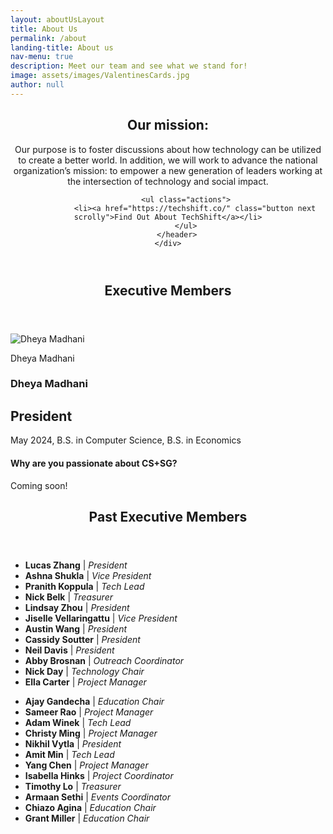 ```yaml
---
layout: aboutUsLayout
title: About Us
permalink: /about
landing-title: About us
nav-menu: true
description: Meet our team and see what we stand for!
image: assets/images/ValentinesCards.jpg
author: null
---
```


<div id="main" class="alt">
<!-- One -->
<section id="Mission">
	<div class="inner">
		<header class="major">
			<h2 id="Mission">Our mission: </h2>
			<p>Our purpose is to foster discussions about how technology can be utilized to create a better world. In addition, we will work to advance the national organization’s mission: to empower a new generation of leaders working at the intersection of technology and social impact.</p>		
			
			<ul class="actions">
				<li><a href="https://techshift.co/" class="button next scrolly">Find Out About TechShift</a></li>
			</ul>
		</header>
	</div>
</section>
<!--<hr class="major" />-->
<section id="Exec" class="profile-header">
	<div class="inner">
		<header class="major">
			<h2>Executive Members</h2>
		</header>
	</div>
</section>
	<section id="two" class="spotlights profiles">
		<!-- Lucas -->
		<!-- <section class="profile-box">
			<div class="profile-img">
				<img src="{{ "assets/images/memberPictures/LucasZhang.jpg" | relative_url }}" alt="Lucas Zhang" />
				<div class="profile-img-container">
					<p>Lucas Zhang</p>
				</div>
			</div>
			<div class="profile-description">
				<h1>Lucas Zhang</h1>
				<h2>President</h2>
				<p>
					<span class='grad-date'>Dec 2022</span>,
					B.S. in Computer Science, Minor in Data Science
				</p>
				<h4>Why are you passionate about CS+SG?</h4>
				<p>
				Coming soon!
				</p>
			</div>
		</section> -->
		<!-- Dheya -->
		<section class="profile-box">
			<div class="profile-img">
				<img src="{{ "assets/images/memberPictures/DheyaMadhani.png" | relative_url }}" alt="Dheya Madhani" />
				<div class="profile-img-container">
					<p>Dheya Madhani</p>
				</div>
			</div>
			<div class="profile-description">
				<h1>Dheya Madhani</h1>
				<h2>President</h2>
				<p>
					<span class='grad-date'>May 2024</span>,
					B.S. in Computer Science, B.S. in Economics
				</p>
				<h4>Why are you passionate about CS+SG?</h4>
				<p>
				Coming soon!
				</p>
			</div>
		</section>
		<!-- Ajay -->
		<!-- <section class="profile-box">
			<div class="profile-img">
				<img src="{{ "assets/images/memberPictures/AjayGandecha.png" | relative_url }}" alt="Ajay Gandecha" />
				<div class="profile-img-container">
					<p>Ajay Gandecha</p>
				</div>
			</div>
			<div class="profile-description">
				<h1>Ajay Gandecha</h1>
				<h2>Education Lead</h2>
				<p>
					<span class='grad-date'>May 2025</span>,
					B.S. in Computer Science, B.S. in Statistics & Analytics, Minor in Information Systems
				</p>
				<h4>Why are you passionate about CS+SG?</h4>
				<p>
					Technology plays such an integral role in our community and our everyday lives and has revolutionized how we live, learn, work, and connect. As Education Chair of CS+SG, I am able to act on my passion for computer science education to teach CS+SG members how to create technology that can be used as a source for good and as a tool to improve the human condition in our community. 
				</p>
			</div>
		</section> -->
	</section>
	<!--
	<section id="two" class="spotlights profiles">
		<!-Cassidy->
		<section class="profile-box">
			<div class="profile-img">
				<img src="{{ "assets/images/memberPictures/CassidySoutter2.jpg" | relative_url }}" alt="Cassidy Souter" />
				<div class="profile-img-container">
					<p>Cassidy Soutter</p>
				</div>
			</div>
			<div class="profile-description">
				<h1>Cassidy Soutter</h1>
				<h2>President</h2>
				<p>
					<span class='grad-date'>May 2020</span>,
					B.S. in Computer Science, Minor in Information Systems, Minor in Spanish for the Professions
				</p>
				<h4>Why are you passionate about CS+SG?</h4>
				<p>Technology is one of the most powerful tools that we have widespread access to as a society. As we continue to develop its possibilities, it is important that we understand the repercussions of our actions and find a way to use tech to help create social good. I hope that CS+SG will be a start for us, as a community, to make a positive impact on the people around us and help to develop a healthier relationship with the way we use computer science for good.</p>
				<h4>Fun facts about me!</h4>
				<p>In my spare time, I like to listen to jazz, bake, knit and watch the Office.</p>
			</div>
		</section>
		<!- Jiselle ->
		<section class="profile-box">
			<div class="profile-img">
				<img src="{{ "assets/images/memberPictures/JiselleVellaringattu.jpg" | relative_url }}" alt="Jiselle Vellaringattu" />
				<div class="profile-img-container">
					<p>Jiselle Vellaringattu</p>
				</div>
			</div>
			<div class="profile-description">
				<h1>Jiselle Vellaringattu</h1>
				<h2>Vice President</h2>
				<p>
					<span class='grad-date'>May 2021</span>,
					B.S. in Computer Science, B.A. in Global Studies, Minor in Statistics and Analytics
				</p>
				<h4>Why are you passionate about CS+SG?</h4>
				<p>CS+SG is an organization that I am proud to be a part of, as it connects my passions of social good, technology and education. I have been able to form relationships with hardworking individuals who are passionate about social good and with community organizations that are looking to make a difference in the world, which is incredibly exciting.</p>
				<h4>Fun facts about me!</h4>
				<p>- I had an amazing experience studying abroad in Cusco, Peru! </p>
				<p>- I love posting on my photo account, @jiselletells :) </p>
			</div>
		</section>
		<!- Abby Brosnan->
		<section class="profile-box">
			<div class="profile-img">
				<img src="{{ "assets/images/memberPictures/AbbyBrosnan.jpeg" | relative_url }}" alt="Abby Brosnan" />
				<div class="profile-img-container">
					<p>Abby Brosnan</p>
				</div>
			</div>
			<div class="profile-description">
				<h1>Abby Brosnan</h1>
				<h2>Outreach Coordinator</h2>
				<p>
					<span class='grad-date'>May 2021</span>,
					B.S. in Computer Science, Minor in Environmental Science and Studies
				</p>
				<h4>Why are you passionate about CS+SG?</h4>
				<p>I think everyone has an obligation to use their skills and talents to make a positive impact on others, whatever that may be.  A lot of organizations in the community have no idea how much more they could be accomplishing with technology, or just don't have the tools to accomplish it.  Every time we empower an organization with technology, we help them as well as all the people they help through their mission, and it's a great feeling.</p>
				<h4>Fun facts about me!</h4>
				<p>I've been skydiving!</p>
			</div>
		</section>
		<!- Savannah Evans ->
		<section class="profile-box">
			<div class="profile-img">
				<img src="{{ "assets/images/memberPictures/SavannahEvans.jpeg" | relative_url }}" alt="Savannah Evans" />
				<div class="profile-img-container">
					<p>Savannah Evans</p>
				</div>
			</div>
			<div class="profile-description">
				<h1>Savannah Evans</h1>
				<h2>Events Coordinator</h2>
				<p>
				<span class='grad-date'>May 2021</span>,
				B.S. in Computer Science, B.A. in Communication Studies
				</p>
				<h4>Why are you passionate about CS+SG?</h4>
				<p>Technology holds the ability to be incredibly impactful and I want to help ensure that it is being used to promote positive social change.
				</p>
				<h4>Fun facts about me!</h4>
				<li> I had no idea what computer science was until I took COMP 110 in the fall of my freshman year. </li>
				<li> Favorite things: Snickers, A24 movies, Oxford commas, UX design, my cat George, Timothee Chalamet</li>
			</div>
		</section>
		<!- Austin Wang->
		<section class="profile-box">
			<div class="profile-img">
				<img src="{{ "assets/images/memberPictures/AustinWang.jpg" | relative_url }}" alt="Austin Wang" />
				<div class="profile-img-container">
					<p>Austin Wang</p>
				</div>
			</div>
			<div class="profile-description">
				<h1>Austin Wang</h1>
				<h2>Technology Chair</h2>
				<p>
					<span class='grad-date'>May 2020</span>,
					B.S. in Computer Science, B.S. in Mathematics
				</p>
				<h4>Why are you passionate about CS+SG?</h4>
				<p>I think that we, as CS majors, tend to underestimate the scope of our own influence. A lot of us have a one track mind hooked on a lucrative job market and research opportunities. We often overlook the ways in which we can impact areas outside of our bubble. I hope CS+SG creates passion in environmental science, healthcare, social justice, and more for CS students. *DAB*</p>
				<h4>Fun facts about me!</h4>
				<ul>
					<li>I help organize HackNC. Contact me if you're interested; we're always looking for more hands & heads (& sponsors)!</li>
					<li>I used to (sometimes still) do research in the CS department. If you need any advice about research opportunities, hmu.</li>
					<li>My favorite season is winter. I tell myself I don't have a favorite color, but I think it's either orange or blue.</li>
					<li>I like The Killers, John Mayer, Lupe Fiasco, and so much more.</li>
					<li>I like to take pictures. I shoot on a Canon EOS 500D ~ Sigma 30mm f/1.4 Art ~ Canon 50mm f/1.8 STM.</li>
				</ul>
			</div>
		</section>
		<!- Nick Day ->
		<section class="profile-box">
			<div class="profile-img">
				<img src="{{ "assets/images/memberPictures/NickDay.jpg" | relative_url }}" alt="Nicholas Day" />
				<div class="profile-img-container">
					<p>Nicholas Day</p>
				</div>
			</div>
			<div class="profile-description">
				<h1>Nicholas Day</h1>
				<h2>Technology Chair</h2>
				<p>
					<span class='grad-date'>May 2022</span>,
					B.S. in Computer Science
				</p>
				<h4>Why are you passionate about CS+SG?</h4>
				<p>I love helping the community and working on technical projects. </p>
			</div>
		</section>
		<!- Lindsay Zhou ->
		<section class="profile-box">
			<div class="profile-img">
				<img src="{{ "assets/images/memberPictures/LindsayZhou.jpg" | relative_url }}" alt="Lindsay Zhou" />
				<div class="profile-img-container">
					<p>Lindsay Zhou</p>
				</div>
			</div>
			<div class="profile-description">
				<h1>Lindsay Zhou</h1>
				<h2>Technology Chair</h2>
				<p>
					<span class='grad-date'>May 2022</span>,
					B.S. in Computer Science, B.A. in Linguistics, Minor in Japanese
				</p>
				<h4>Why are you passionate about CS+SG?</h4>
				<p>I believe in taking a human-centric approach to technology, and I can think of no better way to do that than to create technology that directly benefits the community around me. CS+SG is an amazing outlet for both my creative and technical sides, and I especially love working with so many other people who are passionate about driving positive change.</p>
				<h4>Fun facts about me!</h4>
				<p> I'm a huge fan of hackathons, so I help out with organizing several of the hackathons at UNC. Outside of tech, I love writing, and I spend a lot of my free time on a novel I've been working on!</p>
			</div>
		</section>
		<!- Ella Carter ->
		<section class="profile-box">
			<div class="profile-img">
				<img src="{{ "assets/images/memberPictures/EllaCarter.png" | relative_url }}" alt="Ella Carter" />
				<div class="profile-img-container">
					<p>Ella Carter</p>
				</div>
			</div>
			<div class="profile-description">
				<h1>Ella Carter</h1>
				<h2>Project Manager</h2>
				<p>
					<span class='grad-date'>May 2022</span>,
					B.S. in Computer Science, B.S. in Environmental Science on the Quantitative Systems Track
				</p>
				<h4>Why are you passionate about CS+SG?</h4>
				<p>For one, I love learning about and understanding computer science. Technology is strongly shaping the human experience, and I love the idea of manipulating and applying my passion for computer science to other fields to help people out.</p>
				<h4>Fun facts about me!</h4>
				<p> I took a gap year and worked for the National Park Service in St. Louis. During that internship, my car got stolen twice in three days and totaled. A toy version of my car is now on my keychain. </p>
			</div>
		</section>
		<!- Nikhil Vytla ->
		<section class="profile-box">
			<div class="profile-img">
				<img src="{{ "assets/images/memberPictures/NikhilVytla.jpg" | relative_url }}" alt="Nikhil Vytla" />
				<div class="profile-img-container">
					<p>Nikhil Vytla</p>
				</div>
			</div>
			<div class="profile-description">
				<h1>Nikhil Vytla</h1>
				<h2>Project Manager</h2>
				<p>
					<span class='grad-date'>May 2021</span>,
					B.S. in Computer Science, B.S. in Statistics
				</p>
				<h4>Why are you passionate about CS+SG?</h4>
				<p>I firmly believe in using technology to provide equal access to living and learning, and I hope CS+SG shows members that technology and computer science can truly inspire communities in a multitude of ways, whether that be by simply raising awareness for an issue, building a platform for people to have a voice, or creating interactive robots or games for children with physical and mental impairments!</p>
				<h4>Fun facts about me!</h4>
				<ul>
					<li>I'm one of the original co-founders and current Director of Operations of a tutoring and educational technology nonprofit located in the Bay Area, Onclass.org. Ask me about my life in California!</li>
					<li>I used to have two carnivorous beta fish in the same tank (big no-no). Funnily enough, they both died peacefully.</li>
					<li>Favorite things in random order: rock climbing, stargazing, headbanging to lo-fi, 60° weather, air-drumming, and eating food.</li>
				</ul>
			</div>
		</section>
		<!- Yang Chen ->
		<section class="profile-box">
			<div class="profile-img">
				<img src="{{ "assets/images/memberPictures/YangChen.jpeg" | relative_url }}" alt="Yang Chen" />
				<div class="profile-img-container">
					<p>Yang Chen</p>
				</div>
			</div>
			<div class="profile-description">
				<h1>Yang Chen</h1>
				<h2>Past Project Manager</h2>
				<p>
					<span class='grad-date'>May 2022</span>,
					B.S. in Computer Science, B.S. in Statistics, and Minor in Mathematics
				</p>
				<h4>Why are you passionate about CS+SG?</h4>
				<p>It helps introduce fun, but impactful projects for a variety of students and teaches project management and technical skills.</p>
				<h4>Fun facts about me!</h4>
				<p>I like to practice meditation and yoga!</p>
			</div>
		</section>
</section>-->

<section id="PastExec" class="profile-header">
	<div class="inner">
		<header class="major">
			<h2>Past Executive Members</h2>
		</header>
	</div>
</section>

<section id="two" class="spotlights profiles">
<div class="row 200%">
    <div class="6u 12u$(medium)">
		<ul>
			<li><strong>Lucas Zhang</strong> | <i>President</i></li>
			<li><strong>Ashna Shukla</strong> | <i>Vice President</i></li>
			<li><strong>Pranith Koppula</strong> | <i>Tech Lead</i></li>
			<li><strong>Nick Belk</strong> | <i>Treasurer</i></li>
			<li><strong>Lindsay Zhou</strong> | <i>President</i></li>
			<li><strong>Jiselle Vellaringattu</strong> | <i>Vice President</i></li>
			<li><strong>Austin Wang</strong> | <i>President</i></li>
			<li><strong>Cassidy Soutter</strong> | <i>President</i></li>
			<li><strong>Neil Davis</strong> | <i>President</i></li>
			<li><strong>Abby Brosnan</strong> | <i>Outreach Coordinator</i></li>
			<li><strong>Nick Day</strong> | <i>Technology Chair</i></li>
			<li><strong>Ella Carter</strong> | <i>Project Manager</i></li>
		</ul>
    </div>
    <div class="6u 12u$(medium)">
		<ul>
			<li><strong>Ajay Gandecha</strong> | <i>Education Chair</i></li>
			<li><strong>Sameer Rao</strong> | <i>Project Manager</i></li>
			<li><strong>Adam Winek</strong> | <i>Tech Lead</i></li>
			<li><strong>Christy Ming</strong> | <i>Project Manager</i></li>
			<li><strong>Nikhil Vytla</strong> | <i>President</i></li>
			<li><strong>Amit Min</strong> | <i>Tech Lead</i></li>
			<li><strong>Yang Chen</strong> | <i>Project Manager</i></li>
			<li><strong>Isabella Hinks</strong> | <i>Project Coordinator</i></li>
			<li><strong>Timothy Lo</strong> | <i>Treasurer</i></li>
			<li><strong>Armaan Sethi</strong> | <i>Events Coordinator</i></li>
			<li><strong>Chiazo Agina</strong> | <i>Education Chair</i></li>
			<li><strong>Grant Miller</strong> | <i>Education Chair</i></li>
		</ul>
    </div>
</div>
</section>


<!--<section id="two" class="spotlights profiles">
	<!- Izzi Hinks->
	<section class="profile-box">
	<!-Neil Davis->
		<div class="profile-img">
			<img src="{{ "assets/images/memberPictures/NeilDavis.jpg" | relative_url }}" alt="Neil Davis" />
			<div class="profile-img-container">
				<p>Neil Davis</p> 
				<p>President</p>
				<p>2018</p>
			</div>
		</div>
	<!- Izzi ->
		<div class="profile-img">
			<img src="{{ "assets/images/memberPictures/IzziHinks.jpg" | relative_url }}" alt="Isabella (Izzi) Hinks" />
			<div class="profile-img-container">
				<p>Isabella (Izzi) Hinks</p> 
				<p>Project Coordinator</p>
				<p>2018</p>
			</div>
		</div>
	<!- Tim ->
		<div class="profile-img">
			<img src="{{ "assets/images/memberPictures/TimothyLo.JPG" | relative_url }}" alt="Timothy Lo" />
			<div class="profile-img-container">
				<p>Timothy Lo</p>
				<p>Treasurer</p>
				<p>2018</p>
			</div>
		</div>
	<!-Armaan->
		<div class="profile-img">
			<img src="{{ "assets/images/memberPictures/ArmaanSethi.jpg" | relative_url }}" alt="Armaan Sethi" />
			<div class="profile-img-container">
				<p>Armaan Sethi</p>
				<p>Events Coordinator</p>
				<p>2018-2019</p>
			</div>
		</div>
	<!-Grant->
		<div class="profile-img">
			<img src="{{ "assets/images/memberPictures/GrantMiller.jpg" | relative_url }}" alt="Grant Miller" />
			<div class="profile-img-container">
				<p>Grant Miller</p>
				<p>Education Chair</p>
				<p>2019</p>
			</div>
		</div>
	<!-Visrut->
	<div class="profile-img">
			<img src="{{ "assets/images/memberPictures/VisrutSudhakar.jpg" | relative_url }}" alt="Visrut Sudhakar" />
			<div class="profile-img-container">
				<p>Visrut Sudhakar</p> 
				<p>Vice President and Treasurer</p>
				<p>2019</p>
			</div>
		</div>
	</section>
</section>
-->

<!-- <section id="Member">
	<div class="inner">
		<header class="major">
			<h2>Our Members</h2>
		</header>
		<span class="image fit"><img src="assets/images/banner.jpg" alt="" /></span>
		<div class="box alt">
			<div class="row 50% uniform">
				<div class="4u"><span class="image fit"><img src="assets/images/banner.jpg" alt="" /></span></div>
				<div class="4u"><span class="image fit"><img src="assets/images/banner.jpg" alt="" /></span></div>
				<div class="4u$"><span class="image fit"><img src="assets/images/banner.jpg" alt="" /></span></div>

				<div class="4u"><span class="image fit"><img src="assets/images/banner.jpg" alt="" /></span></div>
				<div class="4u"><span class="image fit"><img src="assets/images/banner.jpg" alt="" /></span></div>
				<div class="4u$"><span class="image fit"><img src="assets/images/banner.jpg" alt="" /></span></div>

				<div class="4u"><span class="image fit"><img src="assets/images/banner.jpg" alt="" /></span></div>
				<div class="4u"><span class="image fit"><img src="assets/images/banner.jpg" alt="" /></span></div>
				<div class="4u$"><span class="image fit"><img src="assets/images/banner.jpg" alt="" /></span></div>
			</div>
		</div>
	</div>
	</section> -->


<!--
			<!-- Grant 
		<section class="profile-box">
			<div class="profile-img">
				<img src="{{ "assets/images/memberPictures/GrantMiller.jpg" | relative_url }}" alt="Grant Miller" />
				<div class="profile-img-container">
					<p>Grant Miller</p>
				</div>
			</div>
			<div class="profile-description">
				<h1>Grant Miller</h1>
				<h2>Education Chair</h2>
				<p>
					<span class='grad-date'>May 2020</span>,
					B.S. and M.S. in Computer Science
				</p>
				<h4>Why are you passionate about CS+SG?</h4>
				<p>Because technology has a huge potential to positively benefit society.</p>
			</div>
		</section>
-->
